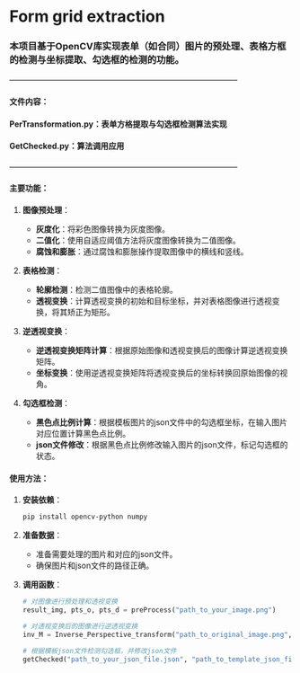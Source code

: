 # Form grid extraction

### 本项目基于OpenCV库实现表单（如合同）图片的预处理、表格方框的检测与坐标提取、勾选框的检测的功能。

—————————————————————————————

#### 文件内容：
#### PerTransformation.py：表单方格提取与勾选框检测算法实现
#### GetChecked.py：算法调用应用

—————————————————————————————

#### 主要功能：

1. **图像预处理**：
   - **灰度化**：将彩色图像转换为灰度图像。
   - **二值化**：使用自适应阈值方法将灰度图像转换为二值图像。
   - **腐蚀和膨胀**：通过腐蚀和膨胀操作提取图像中的横线和竖线。

2. **表格检测**：
   - **轮廓检测**：检测二值图像中的表格轮廓。
   - **透视变换**：计算透视变换的初始和目标坐标，并对表格图像进行透视变换，将其矫正为矩形。

3. **逆透视变换**：
   - **逆透视变换矩阵计算**：根据原始图像和透视变换后的图像计算逆透视变换矩阵。
   - **坐标变换**：使用逆透视变换矩阵将透视变换后的坐标转换回原始图像的视角。

4. **勾选框检测**：
   - **黑色点比例计算**：根据模板图片的json文件中的勾选框坐标，在输入图片对应位置计算黑色点比例。
   - **json文件修改**：根据黑色点比例修改输入图片的json文件，标记勾选框的状态。

#### 使用方法：

1. **安装依赖**：
   ```bash
   pip install opencv-python numpy
   ```

2. **准备数据**：
   - 准备需要处理的图片和对应的json文件。
   - 确保图片和json文件的路径正确。

3. **调用函数**：
   ```python
   # 对图像进行预处理和透视变换
   result_img, pts_o, pts_d = preProcess("path_to_your_image.png")

   # 对透视变换后的图像进行逆透视变换
   inv_M = Inverse_Perspective_transform("path_to_original_image.png", pts_o, pts_d)

   # 根据模板json文件检测勾选框，并修改json文件
   getChecked("path_to_your_json_file.json", "path_to_template_json_file.json", "path_to_your_image.png", "path_to_template_image.png")
   ```
